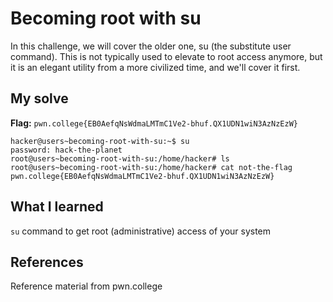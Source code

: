 # Becoming root with su
In this challenge, we will cover the older one, su (the substitute user command). 
This is not typically used to elevate to root access anymore, but it is an elegant utility from a more civilized time, and we'll cover it first.

## My solve
**Flag:** `pwn.college{EB0AefqNsWdmaLMTmC1Ve2-bhuf.QX1UDN1wiN3AzNzEzW}`


```
hacker@users~becoming-root-with-su:~$ su
password: hack-the-planet
root@users~becoming-root-with-su:/home/hacker# ls
root@users~becoming-root-with-su:/home/hacker# cat not-the-flag
pwn.college{EB0AefqNsWdmaLMTmC1Ve2-bhuf.QX1UDN1wiN3AzNzEzW}
```

## What I learned
`su` command to get root (administrative) access of your system

## References 
Reference material from pwn.college
